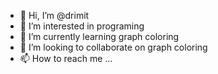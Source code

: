 - 👋 Hi, I’m @drimit
- 👀 I’m interested in programing
- 🌱 I’m currently learning graph coloring
- 💞️ I’m looking to collaborate on graph coloring
- 📫 How to reach me ...

<!---
drimit/drimit is a ✨ special ✨ repository because its `README.md` (this file) appears on your GitHub profile.
You can click the Preview link to take a look at your changes.
--->
